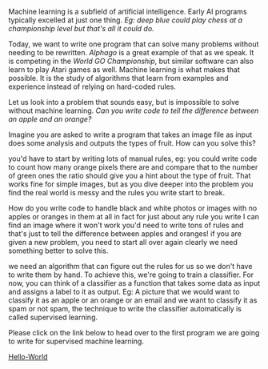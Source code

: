 
 
Machine learning is a subfield of artificial intelligence. Early AI programs typically excelled at just one thing. _Eg: deep blue could play chess at a championship level but that's all it could do._

Today, we want to write one program that can solve many problems without needing to be rewritten. _Alphago_ is a great example of that as we speak. It is competing in the _World GO Championship_, but similar software can also learn to play Atari games as well. Machine learning is what makes that possible. It is the study of algorithms that learn from examples and experience instead of relying on hard-coded rules. 
 
 Let us look into a problem that sounds easy, but is impossible to solve without machine learning.
 _Can you write code to tell the difference between an apple and an orange?_

Imagine you are asked to write a program that takes an image file as input does some analysis and outputs the types of fruit. How can you solve this?

you'd have to start by writing lots of manual rules, eg: you could write code to count how many orange pixels there are and compare that to the number of green ones the ratio should give you a hint about the type of fruit. That works fine for simple images, but as you dive deeper into the problem you find the real world is messy and the rules you write start to break.

How do you write code to handle black and white photos or images with no apples or oranges in them at all in fact for just about any rule you write I can find an image where it won't work you'd need to write tons of rules and that's just to tell the difference between apples and oranges! if you are given a new problem, you need to start all over again clearly we need something better to solve this.

we need an algorithm that can figure out the rules for us so we don't have to write them by hand. To achieve this, we're going to train a classifier. For now, you can think of a classifier as a function that takes some data as input and assigns a label to it as output. Eg: A picture that we would want to classify it as an apple or an orange or an email and we want to classify it as spam or not spam, the technique to write the classifier automatically is called supervised learning.

Please click on the link below to head over to the first program we are going to write for supervised machine learning.

[Hello-World](hello-world.md)
